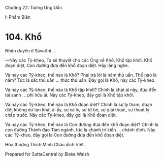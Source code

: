  

Chương 22: Tương Ưng Uẩn

I: Phẩm Biên

# 104\. Khổ

Nhân duyên ở Sāvatthi …

—Này các Tỷ-kheo, Ta sẽ thuyết cho các Ông về Khổ, Khổ tập khởi, Khổ đoạn diệt, Con đường đưa đến khổ đoạn diệt. Hãy lắng nghe.

Và này các Tỷ-kheo, thế nào là Khổ? Phải trả lời là năm thủ uẩn. Thế nào là năm? Tức là sắc thủ uẩn … thức thủ uẩn. Ðây gọi là Khổ, này các Tỷ-kheo.

Và này các Tỷ-kheo, thế nào là Khổ tập khởi? Chính là khát ái này, đưa đến tái sanh … phi hữu ái. Này các Tỷ-kheo, đây gọi là Khổ tập khởi.

Và này các Tỷ-kheo, thế nào là Khổ đoạn diệt? Chính là sự ly tham, đoạn diệt không dư tàn khát ái ấy, sự xả ly, sự từ bỏ, sự giải thoát, sự thoát ly chấp trước. Này các Tỷ-kheo, đây gọi là Khổ đoạn diệt.

Và này các Tỷ-kheo, thế nào là Con đường đưa đến khổ đoạn diệt? Chính là con đường Thánh đạo Tám ngành, tức là chánh tri kiến … chánh định. Này các Tỷ-kheo, đây gọi là Con đường đưa đến khổ đoạn diệt.

Hòa thượng Thích Minh Châu dịch Việt.

Prepared for SuttaCentral by Blake Walsh.